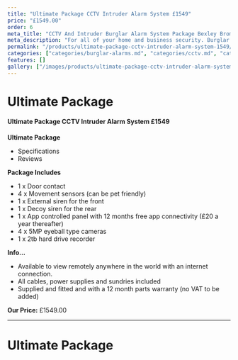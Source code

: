 ```yaml
---
title: "Ultimate Package CCTV Intruder Alarm System £1549"
price: "£1549.00"
order: 6
meta_title: "CCTV And Intruder Burglar Alarm System Package Bexley Bromley - MyAlarm Security"
meta_description: "For all of your home and business security. Burglar Alarm Servicing, Burglar Alarm Installation, Alarm Battery and CCTV packages. Call 020 8302 4065"
permalink: "/products/ultimate-package-cctv-intruder-alarm-system-1549/"
categories: ["categories/burglar-alarms.md", "categories/cctv.md", "categories/special-offers.md"]
features: []
gallery: ["/images/products/ultimate-package-cctv-intruder-alarm-system-1549.webp"]
---
```


# Ultimate Package

#### Ultimate Package CCTV Intruder Alarm System £1549

**Ultimate Package**

-   Specifications
-   Reviews


**Package Includes**

- 1 x Door contact
- 4 x Movement sensors (can be pet friendly)
- 1 x External siren for the front
- 1 x Decoy siren for the rear
- 1 x App controlled panel with 12 months free app connectivity (£20 a year thereafter)
- 4 x 5MP eyeball type cameras
- 1 x 2tb hard drive recorder

**Info...**

- Available to view remotely anywhere in the world with an internet connection.
- All cables, power supplies and sundries included
- Supplied and fitted and with a 12 month parts warranty (no VAT to be added)



**Our Price:** £1549.00


------------------------------------------------------------------------

# Ultimate Package
